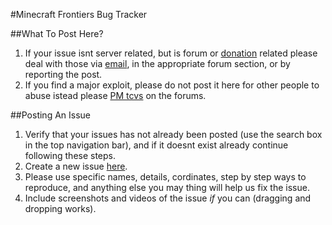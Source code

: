#Minecraft Frontiers Bug Tracker

##What To Post Here?
1. If your issue isnt server related, but is forum or [donation](http://www.minecraftfrontiers.com/forums/section/donation-inquiries.20/) related please deal with those via [email](owner@minecraftfrontiers.com), in the appropriate forum section, or by reporting the post.
2. If you find a major exploit, please do not post it here for other people to abuse istead please [PM tcvs](http://www.minecraftfrontiers.com/forums/conversations/add?to=tcvs) on the forums.

##Posting An Issue
1. Verify that your issues has not already been posted (use the search box in the top navigation bar), and if it doesnt exist already continue following these steps.
2. Create a new issue [here](https://github.com/MinecraftFrontiers/Minecraft-Frontiers/issues/new).
3. Please use specific names, details, cordinates, step by step ways to reproduce, and anything else you may thing will help us fix the issue.
4. Include screenshots and videos of the issue *if* you can (dragging and dropping works).
